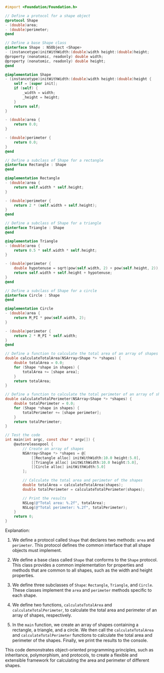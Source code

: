 ```objective-c
#import <Foundation/Foundation.h>

// Define a protocol for a shape object
@protocol Shape
- (double)area;
- (double)perimeter;
@end

// Define a base Shape class
@interface Shape : NSObject <Shape>
- (instancetype)initWithWidth:(double)width height:(double)height;
@property (nonatomic, readonly) double width;
@property (nonatomic, readonly) double height;
@end

@implementation Shape
- (instancetype)initWithWidth:(double)width height:(double)height {
    self = [super init];
    if (self) {
        _width = width;
        _height = height;
    }
    return self;
}

- (double)area {
    return 0.0;
}

- (double)perimeter {
    return 0.0;
}
@end

// Define a subclass of Shape for a rectangle
@interface Rectangle : Shape
@end

@implementation Rectangle
- (double)area {
    return self.width * self.height;
}

- (double)perimeter {
    return 2 * (self.width + self.height);
}
@end

// Define a subclass of Shape for a triangle
@interface Triangle : Shape
@end

@implementation Triangle
- (double)area {
    return 0.5 * self.width * self.height;
}

- (double)perimeter {
    double hypotenuse = sqrt(pow(self.width, 2) + pow(self.height, 2));
    return self.width + self.height + hypotenuse;
}
@end

// Define a subclass of Shape for a circle
@interface Circle : Shape
@end

@implementation Circle
- (double)area {
    return M_PI * pow(self.width, 2);
}

- (double)perimeter {
    return 2 * M_PI * self.width;
}
@end

// Define a function to calculate the total area of an array of shapes
double calculateTotalArea(NSArray<Shape *> *shapes) {
    double totalArea = 0.0;
    for (Shape *shape in shapes) {
        totalArea += [shape area];
    }
    return totalArea;
}

// Define a function to calculate the total perimeter of an array of shapes
double calculateTotalPerimeter(NSArray<Shape *> *shapes) {
    double totalPerimeter = 0.0;
    for (Shape *shape in shapes) {
        totalPerimeter += [shape perimeter];
    }
    return totalPerimeter;
}

// Test the code
int main(int argc, const char * argv[]) {
    @autoreleasepool {
        // Create an array of shapes
        NSArray<Shape *> *shapes = @[
            [[Rectangle alloc] initWithWidth:10.0 height:5.0],
            [[Triangle alloc] initWithWidth:10.0 height:5.0],
            [[Circle alloc] initWithWidth:5.0]
        ];

        // Calculate the total area and perimeter of the shapes
        double totalArea = calculateTotalArea(shapes);
        double totalPerimeter = calculateTotalPerimeter(shapes);

        // Print the results
        NSLog(@"Total area: %.2f", totalArea);
        NSLog(@"Total perimeter: %.2f", totalPerimeter);
    }
    return 0;
}
```

Explanation:

1. We define a protocol called `Shape` that declares two methods: `area` and `perimeter`. This protocol defines the common interface that all shape objects must implement.

2. We define a base class called `Shape` that conforms to the `Shape` protocol. This class provides a common implementation for properties and methods that are common to all shapes, such as the width and height properties.

3. We define three subclasses of `Shape`: `Rectangle`, `Triangle`, and `Circle`. These classes implement the `area` and `perimeter` methods specific to each shape.

4. We define two functions, `calculateTotalArea` and `calculateTotalPerimeter`, to calculate the total area and perimeter of an array of shapes, respectively.

5. In the `main` function, we create an array of shapes containing a rectangle, a triangle, and a circle. We then call the `calculateTotalArea` and `calculateTotalPerimeter` functions to calculate the total area and perimeter of the shapes. Finally, we print the results to the console.

This code demonstrates object-oriented programming principles, such as inheritance, polymorphism, and protocols, to create a flexible and extensible framework for calculating the area and perimeter of different shapes.